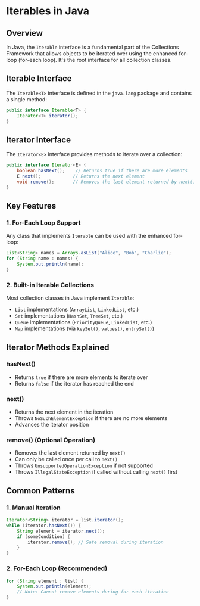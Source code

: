 # Iterables in Java

## Overview
In Java, the `Iterable` interface is a fundamental part of the Collections Framework that allows objects to be iterated over using the enhanced for-loop (for-each loop). It's the root interface for all collection classes.

## Iterable Interface

The `Iterable<T>` interface is defined in the `java.lang` package and contains a single method:

```java
public interface Iterable<T> {
    Iterator<T> iterator();
}
```

## Iterator Interface

The `Iterator<E>` interface provides methods to iterate over a collection:

```java
public interface Iterator<E> {
    boolean hasNext();    // Returns true if there are more elements
    E next();            // Returns the next element
    void remove();       // Removes the last element returned by next() (optional)
}
```

## Key Features

### 1. For-Each Loop Support
Any class that implements `Iterable` can be used with the enhanced for-loop:

```java
List<String> names = Arrays.asList("Alice", "Bob", "Charlie");
for (String name : names) {
    System.out.println(name);
}
```

### 2. Built-in Iterable Collections
Most collection classes in Java implement `Iterable`:
- `List` implementations (`ArrayList`, `LinkedList`, etc.)
- `Set` implementations (`HashSet`, `TreeSet`, etc.)
- `Queue` implementations (`PriorityQueue`, `LinkedList`, etc.)
- `Map` implementations (via `keySet()`, `values()`, `entrySet()`)



## Iterator Methods Explained

### hasNext()
- Returns `true` if there are more elements to iterate over
- Returns `false` if the iterator has reached the end

### next()
- Returns the next element in the iteration
- Throws `NoSuchElementException` if there are no more elements
- Advances the iterator position

### remove() (Optional Operation)
- Removes the last element returned by `next()`
- Can only be called once per call to `next()`
- Throws `UnsupportedOperationException` if not supported
- Throws `IllegalStateException` if called without calling `next()` first

## Common Patterns

### 1. Manual Iteration
```java
Iterator<String> iterator = list.iterator();
while (iterator.hasNext()) {
    String element = iterator.next();
    if (someCondition) {
        iterator.remove(); // Safe removal during iteration
    }
}
```

### 2. For-Each Loop (Recommended)
```java
for (String element : list) {
    System.out.println(element);
    // Note: Cannot remove elements during for-each iteration
}
```

